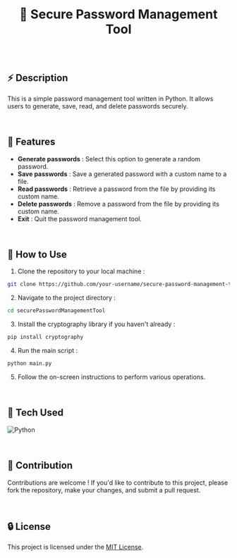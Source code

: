 <div align="center">
      <h1>🔐 Secure Password Management Tool</h1>
     </div>
<p align="center"> <a href="https://www.linkedin.com/in/lucasferrand/}" target="_blank"><img alt="" src="https://img.shields.io/badge/LinkedIn-0077B5?style=normal&logo=linkedin&logoColor=white" style="vertical-align:center" /></a> </p>

<br>

## :zap: Description
This is a simple password management tool written in Python. It allows users to generate, save, read, and delete passwords securely.

<br>

## :electric_plug: Features
- **Generate passwords** : Select this option to generate a random password.
- **Save passwords** : Save a generated password with a custom name to a file.
- **Read passwords** : Retrieve a password from the file by providing its custom name.
- **Delete passwords** : Remove a password from the file by providing its custom name.
- **Exit** : Quit the password management tool.

<br>

## :hammer: How to Use
1. Clone the repository to your local machine :
```bash
git clone https://github.com/your-username/secure-password-management-tool.git
```

2. Navigate to the project directory :
 ```bash
cd securePasswordManagementTool
```

3. Install the cryptography library if you haven't already :
```bash
pip install cryptography
```

4. Run the main script :
```bash
python main.py
```

5. Follow the on-screen instructions to perform various operations.

<br>

## :hammer: Tech Used 
![Python](https://img.shields.io/badge/python-3670A0?style=for-the-badge&logo=python&logoColor=ffdd54)

<br>

## :star2: Contribution
Contributions are welcome ! If you'd like to contribute to this project, please fork the repository, make your changes, and submit a pull request.

<br>

## :lock: License
This project is licensed under the [MIT License](LICENSE).

